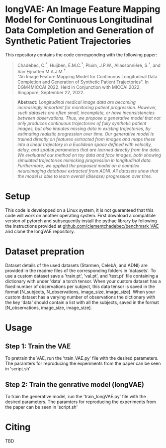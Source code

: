 # longVAE: An Image Feature Mapping Model for Continuous Longitudinal Data Completion and Generation of Synthetic Patient Trajectories

This repository contains the code corresponding with the following paper:

> Chadebec, C.<sup>\*</sup>, Huijben, E.M.C.<sup>\*</sup>, Pluim, J.P.W., Allassonnière, S.<sup>†</sup>, and Van Eijnatten M.A.J.M.<sup>†</sup>.<br> "An Image Feature Mapping Model for Continuous Longitudinal Data Completion and Generation of Synthetic Patient Trajectories". In DGM4MICCAI 2022. Held in Conjunction with MICCAI 2022, Singapore, September 22, 2022.

> **Abstract:** *Longitudinal medical image data are becoming increasingly important for monitoring patient progression. However, such datasets are often small, incomplete, or have inconsistencies between observations. Thus, we propose a generative model that not only produces continuous trajectories of fully synthetic patient images, but also imputes missing data in existing trajectories, by estimating realistic progression over time. Our generative model is trained directly on features extracted from images and maps these into a linear trajectory in a Euclidean space defined with velocity, delay, and spatial parameters that are learned directly from the data. We evaluated our method on toy data and face images, both showing simulated trajectories mimicking progression in longitudinal data. Furthermore, we applied the proposed model on a complex neuroimaging database extracted from ADNI. All datasets show that the model is able to learn overall (disease) progression over time.*

# Setup
This code is developped on a Linux system, it is not guaranteed that this code will work on another operating system. First download a compatible version of pytorch and subsequently install the pythae library by following the instructions provided at [github.com/clementchadebec/benchmark_VAE](https://github.com/clementchadebec/benchmark_VAE) and clone the longVAE repository.

# Dataset prepration
Dataset details of the used datasets (Starmen, CelebA, and ADNI) are provided in the readme files of the corresponding folders in 'datasets'. To use a custom dataset save a 'train.pt', 'val.pt', and 'test.pt' file containing a dictionary with under 'data' a torch tensor. When your custom dataset has a fixed number of observations per subject, this data tensor is saved in the format \[N\_subjects, N\_observations, image\_size, image\_size\]. When your custom dataset has a varying number of observations the dictionary with the key 'data' should contain a list with all the subjects, saved in the format \[N\_observations, image\_size, image\_size\].

# Usage
## Step 1: Train the VAE
To pretrain the VAE, run the 'train_VAE.py' file with the desired parameters. The paramters for reproducing the experiments from the paper can be seen in 'script.sh'


## Step 2: Train the genrative model (longVAE)
To train the generative model, run the 'train_longVAE.py' file with the desired parameters. The paramters for reproducing the experiments from the paper can be seen in 'script.sh'

# Citing
TBD

